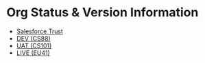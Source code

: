 # Org Status & Version Information
* [Salesforce Trust](https://trust.salesforce.com/en/)
* [DEV (CS88)](https://status.salesforce.com/instances/CS88)
* [UAT (CS101)](https://status.salesforce.com/instances/CS101)
* [LIVE (EU41)](https://status.salesforce.com/instances/EU41)
